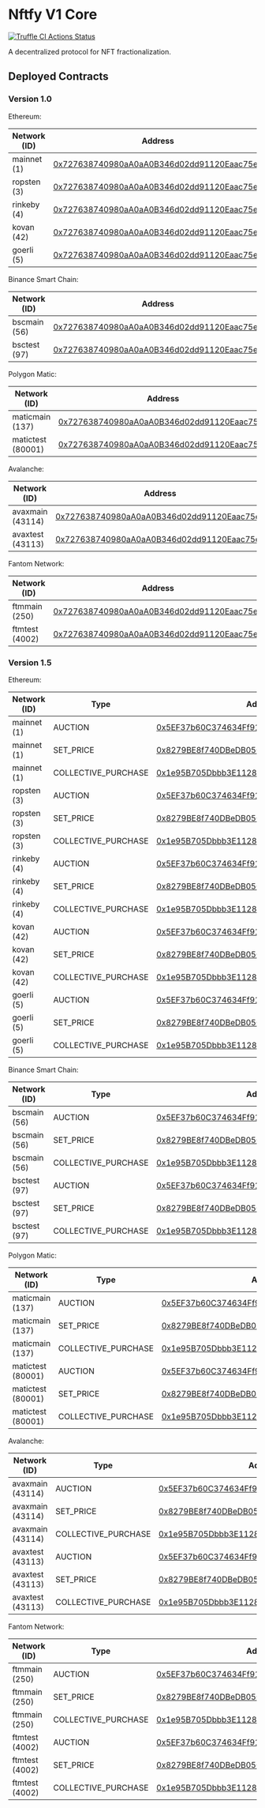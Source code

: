# Nftfy V1 Core

[![Truffle CI Actions Status](https://github.com/nftfy/nftfy-v1-core/workflows/Truffle%20CI/badge.svg)](https://github.com/nftfy/nftfy-v1-core/actions)

A decentralized protocol for NFT fractionalization.

## Deployed Contracts

### Version 1.0

Ethereum:

| Network (ID)      | Address                                                                                                                                  |
| ----------------- | ---------------------------------------------------------------------------------------------------------------------------------------- |
| mainnet (1)       | [0x727638740980aA0aA0B346d02dd91120Eaac75ed](https://etherscan.io/address/0x727638740980aA0aA0B346d02dd91120Eaac75ed)                    |
| ropsten (3)       | [0x727638740980aA0aA0B346d02dd91120Eaac75ed](https://ropsten.etherscan.io/address/0x727638740980aA0aA0B346d02dd91120Eaac75ed)            |
| rinkeby (4)       | [0x727638740980aA0aA0B346d02dd91120Eaac75ed](https://rinkeby.etherscan.io/address/0x727638740980aA0aA0B346d02dd91120Eaac75ed)            |
| kovan (42)        | [0x727638740980aA0aA0B346d02dd91120Eaac75ed](https://kovan.etherscan.io/address/0x727638740980aA0aA0B346d02dd91120Eaac75ed)              |
| goerli (5)        | [0x727638740980aA0aA0B346d02dd91120Eaac75ed](https://goerli.etherscan.io/address/0x727638740980aA0aA0B346d02dd91120Eaac75ed)             |

Binance Smart Chain:

| Network (ID)      | Address                                                                                                                                  |
| ----------------- | ---------------------------------------------------------------------------------------------------------------------------------------- |
| bscmain (56)      | [0x727638740980aA0aA0B346d02dd91120Eaac75ed](https://bscscan.com/address/0x727638740980aA0aA0B346d02dd91120Eaac75ed)                     |
| bsctest (97)      | [0x727638740980aA0aA0B346d02dd91120Eaac75ed](https://testnet.bscscan.com/address/0x727638740980aA0aA0B346d02dd91120Eaac75ed)             |

Polygon Matic:

| Network (ID)      | Address                                                                                                                                  |
| ----------------- | ---------------------------------------------------------------------------------------------------------------------------------------- |
| maticmain (137)   | [0x727638740980aA0aA0B346d02dd91120Eaac75ed](https://polygonscan.com/address/0x727638740980aA0aA0B346d02dd91120Eaac75ed)                 |
| matictest (80001) | [0x727638740980aA0aA0B346d02dd91120Eaac75ed](https://mumbai.polygonscan.com/address/0x727638740980aA0aA0B346d02dd91120Eaac75ed)          |

Avalanche:

| Network (ID)      | Address                                                                                                                                  |
| ----------------- | ---------------------------------------------------------------------------------------------------------------------------------------- |
| avaxmain (43114)  | [0x727638740980aA0aA0B346d02dd91120Eaac75ed](https://snowtrace.io/address/0x727638740980aA0aA0B346d02dd91120Eaac75ed)                    |
| avaxtest (43113)  | [0x727638740980aA0aA0B346d02dd91120Eaac75ed](https://testnet.snowtrace.io/address/0x727638740980aA0aA0B346d02dd91120Eaac75ed)            |

Fantom Network:

| Network (ID)      | Address                                                                                                                                  |
| ----------------- | ---------------------------------------------------------------------------------------------------------------------------------------- |
| ftmmain (250)     | [0x727638740980aA0aA0B346d02dd91120Eaac75ed](https://ftmscan.com/address/0x727638740980aA0aA0B346d02dd91120Eaac75ed)                     |
| ftmtest (4002)    | [0x727638740980aA0aA0B346d02dd91120Eaac75ed](https://testnet.ftmscan.com/address/0x727638740980aA0aA0B346d02dd91120Eaac75ed)             |

### Version 1.5

Ethereum:

| Network (ID)      | Type                | Address                                                                                                                         |
| ----------------- | ------------------- | ------------------------------------------------------------------------------------------------------------------------------- |
| mainnet (1)       | AUCTION             | [0x5EF37b60C374634Ff917BaafECB515Bf1482cAc3](https://etherscan.io/address/0x5EF37b60C374634Ff917BaafECB515Bf1482cAc3)           |
| mainnet (1)       | SET_PRICE           | [0x8279BE8f740DBeDB05C0Ce165447E8bc1457a137](https://etherscan.io/address/0x8279BE8f740DBeDB05C0Ce165447E8bc1457a137)           |
| mainnet (1)       | COLLECTIVE_PURCHASE | [0x1e95B705Dbbb3E1128445aFc06D9dA401552FDCb](https://etherscan.io/address/0x1e95B705Dbbb3E1128445aFc06D9dA401552FDCb)           |
| ropsten (3)       | AUCTION             | [0x5EF37b60C374634Ff917BaafECB515Bf1482cAc3](https://ropsten.etherscan.io/address/0x5EF37b60C374634Ff917BaafECB515Bf1482cAc3)   |
| ropsten (3)       | SET_PRICE           | [0x8279BE8f740DBeDB05C0Ce165447E8bc1457a137](https://ropsten.etherscan.io/address/0x8279BE8f740DBeDB05C0Ce165447E8bc1457a137)   |
| ropsten (3)       | COLLECTIVE_PURCHASE | [0x1e95B705Dbbb3E1128445aFc06D9dA401552FDCb](https://ropsten.etherscan.io/address/0x1e95B705Dbbb3E1128445aFc06D9dA401552FDCb)   |
| rinkeby (4)       | AUCTION             | [0x5EF37b60C374634Ff917BaafECB515Bf1482cAc3](https://rinkeby.etherscan.io/address/0x5EF37b60C374634Ff917BaafECB515Bf1482cAc3)   |
| rinkeby (4)       | SET_PRICE           | [0x8279BE8f740DBeDB05C0Ce165447E8bc1457a137](https://rinkeby.etherscan.io/address/0x8279BE8f740DBeDB05C0Ce165447E8bc1457a137)   |
| rinkeby (4)       | COLLECTIVE_PURCHASE | [0x1e95B705Dbbb3E1128445aFc06D9dA401552FDCb](https://rinkeby.etherscan.io/address/0x1e95B705Dbbb3E1128445aFc06D9dA401552FDCb)   |
| kovan (42)        | AUCTION             | [0x5EF37b60C374634Ff917BaafECB515Bf1482cAc3](https://kovan.etherscan.io/address/0x5EF37b60C374634Ff917BaafECB515Bf1482cAc3)     |
| kovan (42)        | SET_PRICE           | [0x8279BE8f740DBeDB05C0Ce165447E8bc1457a137](https://kovan.etherscan.io/address/0x8279BE8f740DBeDB05C0Ce165447E8bc1457a137)     |
| kovan (42)        | COLLECTIVE_PURCHASE | [0x1e95B705Dbbb3E1128445aFc06D9dA401552FDCb](https://kovan.etherscan.io/address/0x1e95B705Dbbb3E1128445aFc06D9dA401552FDCb)     |
| goerli (5)        | AUCTION             | [0x5EF37b60C374634Ff917BaafECB515Bf1482cAc3](https://goerli.etherscan.io/address/0x5EF37b60C374634Ff917BaafECB515Bf1482cAc3)    |
| goerli (5)        | SET_PRICE           | [0x8279BE8f740DBeDB05C0Ce165447E8bc1457a137](https://goerli.etherscan.io/address/0x8279BE8f740DBeDB05C0Ce165447E8bc1457a137)    |
| goerli (5)        | COLLECTIVE_PURCHASE | [0x1e95B705Dbbb3E1128445aFc06D9dA401552FDCb](https://goerli.etherscan.io/address/0x1e95B705Dbbb3E1128445aFc06D9dA401552FDCb)    |

Binance Smart Chain:

| Network (ID)      | Type                | Address                                                                                                                         |
| ----------------- | ------------------- | ------------------------------------------------------------------------------------------------------------------------------- |
| bscmain (56)      | AUCTION             | [0x5EF37b60C374634Ff917BaafECB515Bf1482cAc3](https://bscscan.com/address/0x5EF37b60C374634Ff917BaafECB515Bf1482cAc3)            |
| bscmain (56)      | SET_PRICE           | [0x8279BE8f740DBeDB05C0Ce165447E8bc1457a137](https://bscscan.com/address/0x8279BE8f740DBeDB05C0Ce165447E8bc1457a137)            |
| bscmain (56)      | COLLECTIVE_PURCHASE | [0x1e95B705Dbbb3E1128445aFc06D9dA401552FDCb](https://bscscan.com/address/0x1e95B705Dbbb3E1128445aFc06D9dA401552FDCb)            |
| bsctest (97)      | AUCTION             | [0x5EF37b60C374634Ff917BaafECB515Bf1482cAc3](https://testnet.bscscan.com/address/0x5EF37b60C374634Ff917BaafECB515Bf1482cAc3)    |
| bsctest (97)      | SET_PRICE           | [0x8279BE8f740DBeDB05C0Ce165447E8bc1457a137](https://testnet.bscscan.com/address/0x8279BE8f740DBeDB05C0Ce165447E8bc1457a137)    |
| bsctest (97)      | COLLECTIVE_PURCHASE | [0x1e95B705Dbbb3E1128445aFc06D9dA401552FDCb](https://testnet.bscscan.com/address/0x1e95B705Dbbb3E1128445aFc06D9dA401552FDCb)    |

Polygon Matic:

| Network (ID)      | Type                | Address                                                                                                                         |
| ----------------- | ------------------- | ------------------------------------------------------------------------------------------------------------------------------- |
| maticmain (137)   | AUCTION             | [0x5EF37b60C374634Ff917BaafECB515Bf1482cAc3](https://polygonscan.com/address/0x5EF37b60C374634Ff917BaafECB515Bf1482cAc3)        |
| maticmain (137)   | SET_PRICE           | [0x8279BE8f740DBeDB05C0Ce165447E8bc1457a137](https://polygonscan.com/address/0x8279BE8f740DBeDB05C0Ce165447E8bc1457a137)        |
| maticmain (137)   | COLLECTIVE_PURCHASE | [0x1e95B705Dbbb3E1128445aFc06D9dA401552FDCb](https://polygonscan.com/address/0x1e95B705Dbbb3E1128445aFc06D9dA401552FDCb)        |
| matictest (80001) | AUCTION             | [0x5EF37b60C374634Ff917BaafECB515Bf1482cAc3](https://mumbai.polygonscan.com/address/0x5EF37b60C374634Ff917BaafECB515Bf1482cAc3) |
| matictest (80001) | SET_PRICE           | [0x8279BE8f740DBeDB05C0Ce165447E8bc1457a137](https://mumbai.polygonscan.com/address/0x8279BE8f740DBeDB05C0Ce165447E8bc1457a137) |
| matictest (80001) | COLLECTIVE_PURCHASE | [0x1e95B705Dbbb3E1128445aFc06D9dA401552FDCb](https://mumbai.polygonscan.com/address/0x1e95B705Dbbb3E1128445aFc06D9dA401552FDCb) |

Avalanche:

| Network (ID)      | Type                | Address                                                                                                                         |
| ----------------- | ------------------- | ------------------------------------------------------------------------------------------------------------------------------- |
| avaxmain (43114)  | AUCTION             | [0x5EF37b60C374634Ff917BaafECB515Bf1482cAc3](https://snowtrace.io/address/0x5EF37b60C374634Ff917BaafECB515Bf1482cAc3)           |
| avaxmain (43114)  | SET_PRICE           | [0x8279BE8f740DBeDB05C0Ce165447E8bc1457a137](https://snowtrace.io/address/0x8279BE8f740DBeDB05C0Ce165447E8bc1457a137)           |
| avaxmain (43114)  | COLLECTIVE_PURCHASE | [0x1e95B705Dbbb3E1128445aFc06D9dA401552FDCb](https://snowtrace.io/address/0x1e95B705Dbbb3E1128445aFc06D9dA401552FDCb)           |
| avaxtest (43113)  | AUCTION             | [0x5EF37b60C374634Ff917BaafECB515Bf1482cAc3](https://testnet.snowtrace.io/address/0x5EF37b60C374634Ff917BaafECB515Bf1482cAc3)   |
| avaxtest (43113)  | SET_PRICE           | [0x8279BE8f740DBeDB05C0Ce165447E8bc1457a137](https://testnet.snowtrace.io/address/0x8279BE8f740DBeDB05C0Ce165447E8bc1457a137)   |
| avaxtest (43113)  | COLLECTIVE_PURCHASE | [0x1e95B705Dbbb3E1128445aFc06D9dA401552FDCb](https://testnet.snowtrace.io/address/0x1e95B705Dbbb3E1128445aFc06D9dA401552FDCb)   |

Fantom Network:

| Network (ID)      | Type                | Address                                                                                                                         |
| ----------------- | ------------------- | ------------------------------------------------------------------------------------------------------------------------------- |
| ftmmain (250)     | AUCTION             | [0x5EF37b60C374634Ff917BaafECB515Bf1482cAc3](https://ftmscan.com/address/0x5EF37b60C374634Ff917BaafECB515Bf1482cAc3)            |
| ftmmain (250)     | SET_PRICE           | [0x8279BE8f740DBeDB05C0Ce165447E8bc1457a137](https://ftmscan.com/address/0x8279BE8f740DBeDB05C0Ce165447E8bc1457a137)            |
| ftmmain (250)     | COLLECTIVE_PURCHASE | [0x1e95B705Dbbb3E1128445aFc06D9dA401552FDCb](https://ftmscan.com/address/0x1e95B705Dbbb3E1128445aFc06D9dA401552FDCb)            |
| ftmtest (4002)    | AUCTION             | [0x5EF37b60C374634Ff917BaafECB515Bf1482cAc3](https://testnet.ftmscan.com/address/0x5EF37b60C374634Ff917BaafECB515Bf1482cAc3)    |
| ftmtest (4002)    | SET_PRICE           | [0x8279BE8f740DBeDB05C0Ce165447E8bc1457a137](https://testnet.ftmscan.com/address/0x8279BE8f740DBeDB05C0Ce165447E8bc1457a137)    |
| ftmtest (4002)    | COLLECTIVE_PURCHASE | [0x1e95B705Dbbb3E1128445aFc06D9dA401552FDCb](https://testnet.ftmscan.com/address/0x1e95B705Dbbb3E1128445aFc06D9dA401552FDCb)    |
